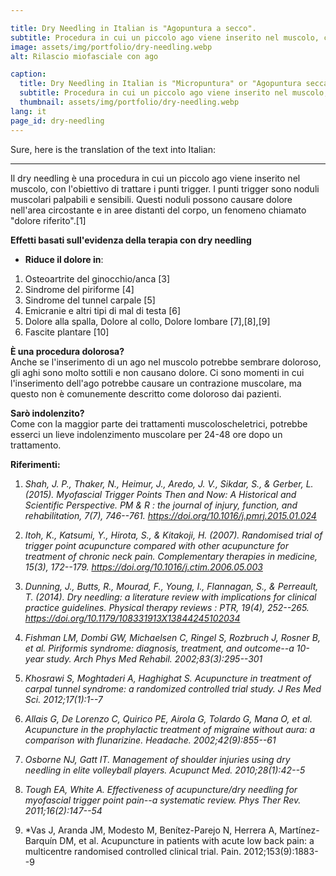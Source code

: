```yaml
---

title: Dry Needling in Italian is "Agopuntura a secco".
subtitle: Procedura in cui un piccolo ago viene inserito nel muscolo, con l'obiettivo di trattare i punti trigger. I punti trigger sono noduli muscolari palpabili e dolorosi. Questi noduli possono causare dolore nell'area circostante e in aree distanti del corpo, un fenomeno chiamato "dolore riferito".
image: assets/img/portfolio/dry-needling.webp
alt: Rilascio miofasciale con ago

caption:
  title: Dry Needling in Italian is "Micropuntura" or "Agopuntura secca."
  subtitle: Procedura in cui un piccolo ago viene inserito nel muscolo, con l'obiettivo di trattare i punti trigger.
  thumbnail: assets/img/portfolio/dry-needling.webp
lang: it
page_id: dry-needling
---
```

Sure, here is the translation of the text into Italian:

---

Il dry needling è una procedura in cui un piccolo ago viene inserito nel muscolo, con l'obiettivo di trattare i punti trigger. I punti trigger sono noduli muscolari palpabili e sensibili. Questi noduli possono causare dolore nell'area circostante e in aree distanti del corpo, un fenomeno chiamato "dolore riferito".\[1\]

**Effetti basati sull'evidenza della terapia con dry needling**

-   **Riduce il dolore in**:
  1.  Osteoartrite del ginocchio/anca \[3\]
  2.  Sindrome del piriforme \[4\]
  3.  Sindrome del tunnel carpale \[5\]
  4.  Emicranie e altri tipi di mal di testa \[6\]
  5.  Dolore alla spalla, Dolore al collo, Dolore lombare \[7\],\[8\],\[9\]
  6.  Fascite plantare \[10\]

**È una procedura dolorosa?**  
Anche se l'inserimento di un ago nel muscolo potrebbe sembrare doloroso, gli aghi sono molto sottili e non causano dolore. Ci sono momenti in cui l'inserimento dell'ago potrebbe causare un contrazione muscolare, ma questo non è comunemente descritto come doloroso dai pazienti.

**Sarò indolenzito?**  
Come con la maggior parte dei trattamenti muscoloscheletrici, potrebbe esserci un lieve indolenzimento muscolare per 24-48 ore dopo un trattamento.

**Riferimenti:**  
1.  *Shah, J. P., Thaker, N., Heimur, J., Aredo, J. V., Sikdar, S., & Gerber, L. (2015). Myofascial Trigger Points Then and Now: A Historical and Scientific Perspective. PM & R : the journal of injury, function, and rehabilitation, 7(7), 746--761. https://doi.org/10.1016/j.pmrj.2015.01.024*

2.  *Itoh, K., Katsumi, Y., Hirota, S., & Kitakoji, H. (2007). Randomised trial of trigger point acupuncture compared with other acupuncture for treatment of chronic neck pain. Complementary therapies in medicine, 15(3), 172--179. https://doi.org/10.1016/j.ctim.2006.05.003*

3.  *Dunning, J., Butts, R., Mourad, F., Young, I., Flannagan, S., & Perreault, T. (2014). Dry needling: a literature review with implications for clinical practice guidelines. Physical therapy reviews : PTR, 19(4), 252--265. https://doi.org/10.1179/108331913X13844245102034*

4.  *Fishman LM, Dombi GW, Michaelsen C, Ringel S, Rozbruch J, Rosner B, et al. Piriformis syndrome: diagnosis, treatment, and outcome--a 10-year study. Arch Phys Med Rehabil. 2002;83(3):295--301*

5.  *Khosrawi S, Moghtaderi A, Haghighat S. Acupuncture in treatment of carpal tunnel syndrome: a randomized controlled trial study. J Res Med Sci. 2012;17(1):1--7*

6.  *Allais G, De Lorenzo C, Quirico PE, Airola G, Tolardo G, Mana O, et al. Acupuncture in the prophylactic treatment of migraine without aura: a comparison with flunarizine. Headache. 2002;42(9):855--61*

7.  *Osborne NJ, Gatt IT. Management of shoulder injuries using dry needling in elite volleyball players. Acupunct Med. 2010;28(1):42--5*

8.  *Tough EA, White A. Effectiveness of acupuncture/dry needling for myofascial trigger point pain--a systematic review. Phys Ther Rev. 2011;16(2):147--54*

9.  *Vas J, Aranda JM, Modesto M, Benítez-Parejo N, Herrera A, Martínez-Barquín DM, et al. Acupuncture in patients with acute low back pain: a multicentre randomised controlled clinical trial. Pain. 2012;153(9):1883--9